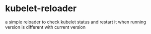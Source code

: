 # kubelet-reloader
a simple reloader to check kubelet status and restart it when running version is different with current version

